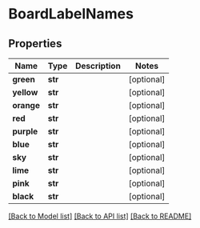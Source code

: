 # BoardLabelNames

## Properties
Name | Type | Description | Notes
------------ | ------------- | ------------- | -------------
**green** | **str** |  | [optional] 
**yellow** | **str** |  | [optional] 
**orange** | **str** |  | [optional] 
**red** | **str** |  | [optional] 
**purple** | **str** |  | [optional] 
**blue** | **str** |  | [optional] 
**sky** | **str** |  | [optional] 
**lime** | **str** |  | [optional] 
**pink** | **str** |  | [optional] 
**black** | **str** |  | [optional] 

[[Back to Model list]](../README.md#documentation-for-models) [[Back to API list]](../README.md#documentation-for-api-endpoints) [[Back to README]](../README.md)


